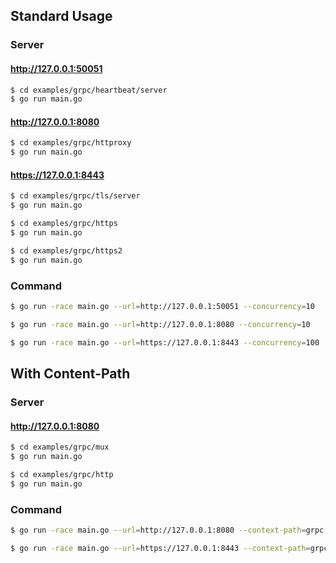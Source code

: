 ## Standard Usage

### Server

#### http://127.0.0.1:50051

```bash
$ cd examples/grpc/heartbeat/server
$ go run main.go
```

#### http://127.0.0.1:8080

```bash
$ cd examples/grpc/httproxy
$ go run main.go
```

#### https://127.0.0.1:8443

```bash
$ cd examples/grpc/tls/server
$ go run main.go

$ cd examples/grpc/https
$ go run main.go

$ cd examples/grpc/https2
$ go run main.go
```

### Command

```bash
$ go run -race main.go --url=http://127.0.0.1:50051 --concurrency=10

$ go run -race main.go --url=http://127.0.0.1:8080 --concurrency=10

$ go run -race main.go --url=https://127.0.0.1:8443 --concurrency=100
```

## With Content-Path

### Server

#### http://127.0.0.1:8080

```bash
$ cd examples/grpc/mux
$ go run main.go

$ cd examples/grpc/http
$ go run main.go
```

### Command

```bash
$ go run -race main.go --url=http://127.0.0.1:8080 --context-path=grpc --concurrency=10

$ go run -race main.go --url=https://127.0.0.1:8443 --context-path=grpc --concurrency=100
```